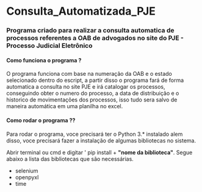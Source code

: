 # Consulta_Automatizada_PJE

<h3>Programa criado para realizar a consulta automatica de processos referentes a OAB de advogados no site do PJE - Processo Judicial Eletrônico</h3>

#### Como funciona o programa ?

<p>O programa funciona com base na numeração da OAB e o estado selecionado dentro do escript, a partir disso o programa fará de forma automatica a consulta no site PJE e irá catalogar os processos, conseguindo obter o numero do processo, a data de distribuição e o historico de movimentações dos processos, isso tudo sera salvo de maneira automática em uma planilha no excel.</p>

<h4> Como rodar o programa ?? </h4>
<p>
  Para rodar o programa, voce precisará ter o Python 3.* instalado alem disso, voce precisará fazer a instalação de algumas bibliotecas no sistema.
</p>
<p>
  Abrir terminal ou cmd e digitar ' pip install + <strong>"nome da biblioteca"</strong>. Segue abaixo a lista das bibliotecas que são necessárias.
</p>

* selenium
* openpyxl
* time


